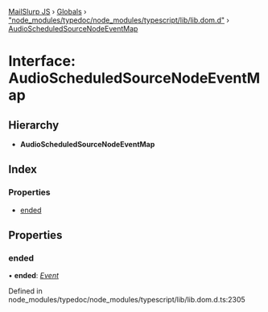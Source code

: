 [MailSlurp JS](../README.md) › [Globals](../globals.md) › ["node_modules/typedoc/node_modules/typescript/lib/lib.dom.d"](../modules/_node_modules_typedoc_node_modules_typescript_lib_lib_dom_d_.md) › [AudioScheduledSourceNodeEventMap](_node_modules_typedoc_node_modules_typescript_lib_lib_dom_d_.audioscheduledsourcenodeeventmap.md)

# Interface: AudioScheduledSourceNodeEventMap

## Hierarchy

* **AudioScheduledSourceNodeEventMap**

## Index

### Properties

* [ended](_node_modules_typedoc_node_modules_typescript_lib_lib_dom_d_.audioscheduledsourcenodeeventmap.md#ended)

## Properties

###  ended

• **ended**: *[Event](_node_modules_typedoc_node_modules_typescript_lib_lib_dom_d_.event.md)*

Defined in node_modules/typedoc/node_modules/typescript/lib/lib.dom.d.ts:2305
